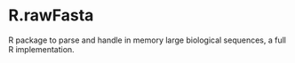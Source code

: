 R.rawFasta
==========

R package to parse and handle in memory large biological sequences, a full R implementation.

